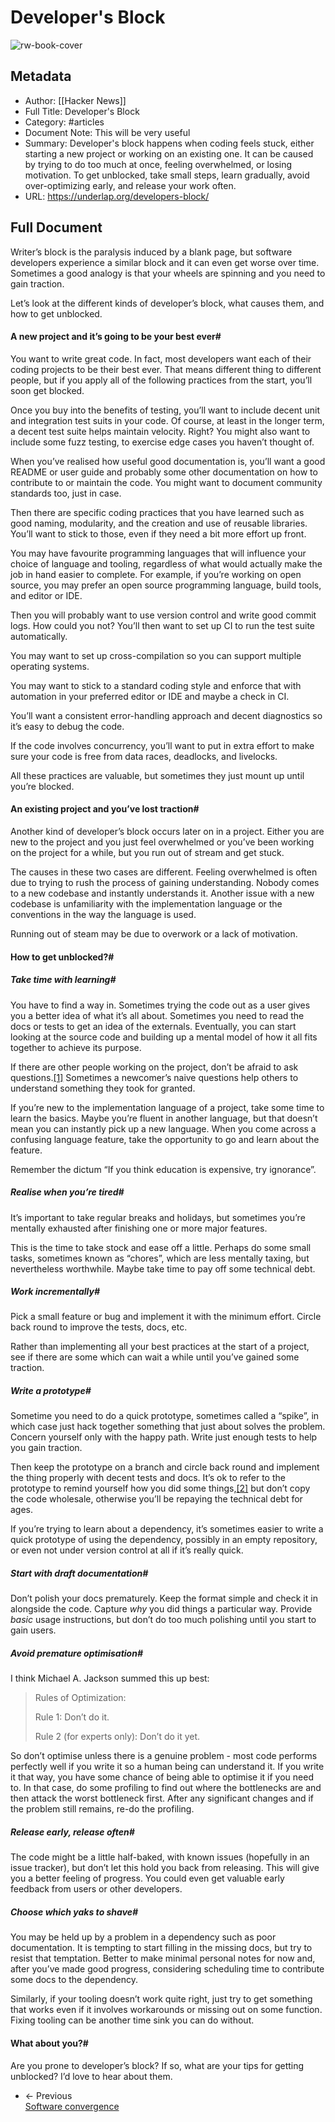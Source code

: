 # Developer's Block

![rw-book-cover](https://news.ycombinator.com/y18.svg)

## Metadata
- Author: [[Hacker News]]
- Full Title: Developer's Block
- Category: #articles
- Document Note: This will be very useful
- Summary: Developer's block happens when coding feels stuck, either starting a new project or working on an existing one. It can be caused by trying to do too much at once, feeling overwhelmed, or losing motivation. To get unblocked, take small steps, learn gradually, avoid over-optimizing early, and release your work often.
- URL: https://underlap.org/developers-block/

## Full Document
Writer’s block is the paralysis induced by a blank page, but software developers experience a similar block and it can even get worse over time. Sometimes a good analogy is that your wheels are spinning and you need to gain traction.

Let’s look at the different kinds of developer’s block, what causes them, and how to get unblocked.

#### A new project and it’s going to be your best ever#

You want to write great code. In fact, most developers want each of their coding projects to be their best ever. That means different thing to different people, but if you apply all of the following practices from the start, you’ll soon get blocked.

Once you buy into the benefits of testing, you’ll want to include decent unit and integration test suits in your code. Of course, at least in the longer term, a decent test suite helps maintain velocity. Right? You might also want to include some fuzz testing, to exercise edge cases you haven’t thought of.

When you’ve realised how useful good documentation is, you’ll want a good README or user guide and probably some other documentation on how to contribute to or maintain the code. You might want to document community standards too, just in case.

Then there are specific coding practices that you have learned such as good naming, modularity, and the creation and use of reusable libraries. You’ll want to stick to those, even if they need a bit more effort up front.

You may have favourite programming languages that will influence your choice of language and tooling, regardless of what would actually make the job in hand easier to complete. For example, if you’re working on open source, you may prefer an open source programming language, build tools, and editor or IDE.

Then you will probably want to use version control and write good commit logs. How could you not? You’ll then want to set up CI to run the test suite automatically.

You may want to set up cross-compilation so you can support multiple operating systems.

You may want to stick to a standard coding style and enforce that with automation in your preferred editor or IDE and maybe a check in CI.

You’ll want a consistent error-handling approach and decent diagnostics so it’s easy to debug the code.

If the code involves concurrency, you’ll want to put in extra effort to make sure your code is free from data races, deadlocks, and livelocks.

All these practices are valuable, but sometimes they just mount up until you’re blocked.

#### An existing project and you’ve lost traction#

Another kind of developer’s block occurs later on in a project. Either you are new to the project and you just feel overwhelmed or you’ve been working on the project for a while, but you run out of stream and get stuck.

The causes in these two cases are different. Feeling overwhelmed is often due to trying to rush the process of gaining understanding. Nobody comes to a new codebase and instantly understands it. Another issue with a new codebase is unfamiliarity with the implementation language or the conventions in the way the language is used.

Running out of steam may be due to overwork or a lack of motivation.

#### How to get unblocked?#

##### Take time with learning#

You have to find a way in. Sometimes trying the code out as a user gives you a better idea of what it’s all about. Sometimes you need to read the docs or tests to get an idea of the externals. Eventually, you can start looking at the source code and building up a mental model of how it all fits together to achieve its purpose.

If there are other people working on the project, don’t be afraid to ask questions.[[1]](https://underlap.org/developers-block/#fn1) Sometimes a newcomer’s naive questions help others to understand something they took for granted.

If you’re new to the implementation language of a project, take some time to learn the basics. Maybe you’re fluent in another language, but that doesn’t mean you can instantly pick up a new language. When you come across a confusing language feature, take the opportunity to go and learn about the feature.

Remember the dictum “If you think education is expensive, try ignorance”.

##### Realise when you’re tired#

It’s important to take regular breaks and holidays, but sometimes you’re mentally exhausted after finishing one or more major features.

This is the time to take stock and ease off a little. Perhaps do some small tasks, sometimes known as “chores”, which are less mentally taxing, but nevertheless worthwhile. Maybe take time to pay off some technical debt.

##### Work incrementally#

Pick a small feature or bug and implement it with the minimum effort. Circle back round to improve the tests, docs, etc.

Rather than implementing all your best practices at the start of a project, see if there are some which can wait a while until you’ve gained some traction.

##### Write a prototype#

Sometime you need to do a quick prototype, sometimes called a “spike”, in which case just hack together something that just about solves the problem. Concern yourself only with the happy path. Write just enough tests to help you gain traction.

Then keep the prototype on a branch and circle back round and implement the thing properly with decent tests and docs. It’s ok to refer to the prototype to remind yourself how you did some things,[[2]](https://underlap.org/developers-block/#fn2) but don’t copy the code wholesale, otherwise you’ll be repaying the technical debt for ages.

If you’re trying to learn about a dependency, it’s sometimes easier to write a quick prototype of using the dependency, possibly in an empty repository, or even not under version control at all if it’s really quick.

##### Start with draft documentation#

Don’t polish your docs prematurely. Keep the format simple and check it in alongside the code. Capture *why* you did things a particular way. Provide *basic* usage instructions, but don’t do too much polishing until you start to gain users.

##### Avoid premature optimisation#

I think Michael A. Jackson summed this up best:

>  Rules of Optimization:
> 
>  Rule 1: Don’t do it.
> 
>  Rule 2 (for experts only): Don’t do it yet.
> 
>  

So don’t optimise unless there is a genuine problem - most code performs perfectly well if you write it so a human being can understand it. If you write it that way, you have some chance of being able to optimise it if you need to. In that case, do some profiling to find out where the bottlenecks are and then attack the worst bottleneck first. After any significant changes and if the problem still remains, re-do the profiling.

##### Release early, release often#

The code might be a little half-baked, with known issues (hopefully in an issue tracker), but don’t let this hold you back from releasing. This will give you a better feeling of progress. You could even get valuable early feedback from users or other developers.

##### Choose which yaks to shave#

You may be held up by a problem in a dependency such as poor documentation. It is tempting to start filling in the missing docs, but try to resist that temptation. Better to make minimal personal notes for now and, after you’ve made good progress, considering scheduling time to contribute some docs to the dependency.

Similarly, if your tooling doesn’t work quite right, just try to get something that works even if it involves workarounds or missing out on some function. Fixing tooling can be another time sink you can do without.

#### What about you?#

Are you prone to developer’s block? If so, what are your tips for getting unblocked? I’d love to hear about them.

* ← Previous  
 [Software convergence](https://underlap.org/software-convergence/)
